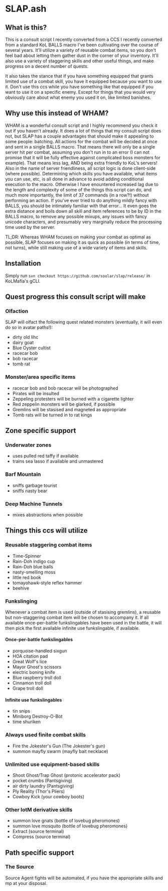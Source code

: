 # SLAP.ash
## What is this?
This is a consult script I recently converted from a CCS I recently converted
from a standard KoL BALLS macro I've been cultivating over the course of several
years. It'll utilize a variety of reusable combat items, so you don't feel bad
about letting them gather dust in the corner of your inventory. It'll also use a
variety of staggering skills and other useful things, and make progress on a
decent number of quests.

It also takes the stance that if you have something equipped that grants limited
use of a combat skill, you have it equipped because you want to use it. Don't
use this ccs while you have something like that equipped if you want to use it
on a specific enemy. Except for things that you would very obviously care about
what enemy you used it on, like limited banishes.

## Why use this instead of WHAM?
WHAM is a wonderful consult script and I highly recommend you check it out if
you haven't already. It does a lot of things that my consult script does not,
but SLAP has a couple advantages that should make it appealing to some people:
batching. All actions for the combat will be decided at once and sent in a
single BALLS macro. That means there will only be a single server hit per
combat, assuming you don't run in to an error (I can not promise that it will be
fully effective against complicated boss monsters for example). That means less
lag, AND being extra friendly to KoL's servers! Also in the name of server
friendliness, all script logic is done client-side (where possible). Determining
which skills you have available, what items you can use, etc, is all done in
advance to avoid adding conditional execution to the macro. Otherwise I have
enountered increased lag due to the length and complexity of some of the things
this script can do, and much more importantly, the limit of 37 commands (in a
row?!) without performing an action. If you've ever tried to do anything mildly
fancy with BALLS, you should be intimately familiar with that error... It even
goes the extra distance and boils down all skill and item references to be by ID
in the BALLS macro, to remove any possible mixups, any issues with fancy unicode
characters, and presumably very marginally reduce the processing time used by the
server.

TL;DR: Whereas WHAM focuses on making your combat as optimal as possible, SLAP
focuses on making it as quick as possible (in terms of time, not turns), while
still making use of a wide variety of items and skills.

## Installation
Simply run `svn checkout https://github.com/soolar/slap/release/` in
KoLMafia's gCLI.

## Quest progress this consult script will make
### Olfaction
SLAP will olfact the following quest related monsters (eventually, it will even
do so in avatar paths!):
* dirty old lihc
* dairy goat
* Blue Oyster cultist
* racecar bob
* bob racecar
* tomb rat
 
### Monster/area specific items
* racecar bob and bob racecar will be photographed
* Pirates will be insulted
* Zeppeling protesters will be burned with a cigarette lighter
* Red zeppelin monsters will be glarked, if possible
* Gremlins will be stasised and magneted as appropriate
* Tomb rats will be turned in to rat kings

## Zone specific support
### Underwater zones
* uses pulled red taffy if available
* trains sea lasso if available and unmastered

### Barf Mountain
* sniffs garbage tourist
* sniffs nasty bear

### Deep Machine Tunnels
* mixes abstractions when possible

## Things this ccs will utilize
### Reusable staggering combat items
* Time-Spinner
* Rain-Doh indigo cup
* Rain-Doh blue balls
* nasty-smelling moss
* little red book
* tomayohawk-style reflex hammer
* beehive

### Funkslinging
Whenever a combat item is used (outside of stasising gremlins), a reusable but
non-staggering combat item will be chosen to accompany it. If all available
once-per-battle funkslingables have been used in the battle, it will then pick
the first available infinite use funkslingable, if available.
#### Once-per-battle funkslingables
* porquoise-handled sixgun
* HOA citation pad
* Great Wolf's lice
* Mayor Ghost's scissors
* electric boning knife
* Blue raspberry troll doll
* Cinnamon troll doll
* Grape troll doll
#### Infinite use funkslingables
* tin snips
* Miniborg Destroy-O-Bot
* time shuriken
 
### Always used finite combat skills
* Fire the Jokester's Gun (The Jokester's gun)
* summon mayfly swarm (mayfly bait necklace)

### Unlimited use equipment-based skills
* Shoot Ghost/Trap Ghost (protonic accelerator pack)
* pocket crumbs (Pantsgiving)
* air dirty laundry (Pantsgiving)
* Ply Reality (Thor's Pliers)
* Cowboy Kick (your cowboy boots)

### Other IotM derivative skills
* summon love gnats (bottle of lovebug pheromones)
* summon love mosquito (bottle of lovebug pheromones)
* Extract (source terminal)
* Compress (source terminal)

## Path specific support
### The Source
Source Agent fights will be automated, if you have the appropriate skills and mp
at your disposal.

